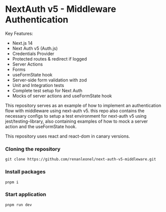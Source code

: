 # NextAuth v5 - Middleware Authentication

Key Features:

-   Next.js 14
-   Next Auth v5 (Auth.js)
-   Credentials Provider
-   Protected routes & redirect if logged
-   Server Actions
-   Forms
-   useFormState hook
-   Server-side form validation with zod
-   Unit and Integration tests
-   Complete test setup for Next Auth
-   Mocks of server actions and useFormState hook

This repository serves as an example of how to implement an authentication flow with middleware using next-auth v5. this repo also contains the necessary configs to setup a test environment for next-auth v5 using jest/testing-library, also containing examples of how to mock a server action and the useFormState hook.

This repository uses react and react-dom in canary versions.

### Cloning the repository

```shell
git clone https://github.com/renanleonel/next-auth-v5-middleware.git
```

### Install packages

```shell
pnpm i
```

### Start application

```shell
pnpm run dev
```
